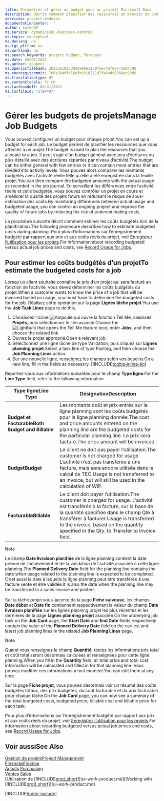 ```yaml
---
title: Paramétrer et gérer un budget pour un projet| Microsoft Docs
description: Décrit comment planifier des ressources et prévoir et contrôler les coûts d’un projet en définissant un budget pour chaque projet.
services: project-madeira
documentationcenter: ''
author: SorenGP
ms.service: dynamics365-business-central
ms.topic: conceptual
ms.devlang: na
ms.tgt_pltfrm: na
ms.workload: na
ms.search.keywords: project budget, forecast
ms.date: 04/01/2021
ms.author: edupont
ms.openlocfilehash: 3b9b3e10dc3918999b31c9feec4af68471604700
ms.sourcegitcommit: 766e2840fd16efb901d211d7fa64d96766ac99d9
ms.translationtype: HT
ms.contentlocale: fr-CH
ms.lasthandoff: 03/31/2021
ms.locfileid: "5784407"
---
```

# <a name="manage-job-budgets"></a><span data-ttu-id="d6f23-103">Gérer les budgets de projets</span><span class="sxs-lookup"><span data-stu-id="d6f23-103">Manage Job Budgets</span></span>
<span data-ttu-id="d6f23-104">Vous pouvez configurer un budget pour chaque projet.</span><span class="sxs-lookup"><span data-stu-id="d6f23-104">You can set up a budget for each job.</span></span> <span data-ttu-id="d6f23-105">Le budget permet de planifier les ressources que vous affectez à un projet.</span><span class="sxs-lookup"><span data-stu-id="d6f23-105">The budget is used to plan the resources that you allocate to a job.</span></span> <span data-ttu-id="d6f23-106">Il peut s’agir d’un budget général avec peu d’écritures ou plus détaillé avec des écritures réparties par niveau d’activité.</span><span class="sxs-lookup"><span data-stu-id="d6f23-106">The budget can be either general with few entries or it can contain more entries that are divided into activity levels.</span></span> <span data-ttu-id="d6f23-107">Vous pouvez alors comparer les montants budgétés avec l’activité réelle telle qu’elle a été enregistrée dans la feuille projet.</span><span class="sxs-lookup"><span data-stu-id="d6f23-107">You can then compare the budgeted amounts with the actual usage as recorded in the job journal.</span></span> <span data-ttu-id="d6f23-108">En surveillant les différences entre l’activité réelle et celle budgétée, vous pouvez contrôler un projet en cours et améliorer la qualité des projets futurs en réduisant le risque de sous-estimation des coûts.</span><span class="sxs-lookup"><span data-stu-id="d6f23-108">By monitoring differences between actual usage and budgeted usage, you can control an ongoing project and improve the quality of future jobs by reducing the risk of underestimating costs.</span></span>

<span data-ttu-id="d6f23-109">La procédure suivante décrit comment estimer les coûts budgétés lors de la planification.</span><span class="sxs-lookup"><span data-stu-id="d6f23-109">The following procedure describes how to estimate budgeted costs during planning.</span></span> <span data-ttu-id="d6f23-110">Pour plus d’informations sur l’enregistrement budgété par rapport aux prix et aux coûts réels du projet, voir [Enregistrer l’utilisation pour les projets](projects-how-record-job-usage.md).</span><span class="sxs-lookup"><span data-stu-id="d6f23-110">For information about recording budgeted versus actual job prices and costs, see [Record Usage for Jobs](projects-how-record-job-usage.md).</span></span>  

## <a name="to-estimate-the-budgeted-costs-for-a-job"></a><a name="JobBudgetCosts"></a> <span data-ttu-id="d6f23-111">Pour estimer les coûts budgétés d’un projet</span><span class="sxs-lookup"><span data-stu-id="d6f23-111">To estimate the budgeted costs for a job</span></span>
<span data-ttu-id="d6f23-112">Lorsqu’un client souhaite connaître le prix d’un projet qui sera facturé en fonction de l’activité, vous devez déterminer les coûts budgétés du projet.</span><span class="sxs-lookup"><span data-stu-id="d6f23-112">When a customer wants to know the price of a job that will be invoiced based on usage, you must have to determine the budgeted costs for the job.</span></span> <span data-ttu-id="d6f23-113">Réalisez cette opération sur la page **Lignes tâche projet**.</span><span class="sxs-lookup"><span data-stu-id="d6f23-113">You use the **Job Task Lines** page to do this.</span></span>

1. <span data-ttu-id="d6f23-114">Choisissez l’icône ![Ampoule qui ouvre la fonction Tell Me](media/ui-search/search_small.png "Dites-moi ce que vous voulez faire"), saisissez **Projets**, puis sélectionnez le lien associé.</span><span class="sxs-lookup"><span data-stu-id="d6f23-114">Choose the ![Lightbulb that opens the Tell Me feature](media/ui-search/search_small.png "Tell me what you want to do") icon, enter **Jobs**, and then choose the related link.</span></span>  
2. <span data-ttu-id="d6f23-115">Ouvrez le projet approprié.</span><span class="sxs-lookup"><span data-stu-id="d6f23-115">Open a relevant job.</span></span>
3. <span data-ttu-id="d6f23-116">Sélectionnez une ligne tâche de type Validation, puis cliquez sur **Lignes planning projet**.</span><span class="sxs-lookup"><span data-stu-id="d6f23-116">Select a task line of type Posting, and then choose the **Job Planning Lines** action.</span></span>
4. <span data-ttu-id="d6f23-117">Sur une nouvelle ligne, renseignez les champs selon vos besoins.</span><span class="sxs-lookup"><span data-stu-id="d6f23-117">On a new line, fill in the fields as necessary.</span></span> [!INCLUDE[tooltip-inline-tip](includes/tooltip-inline-tip_md.md)]   

<span data-ttu-id="d6f23-118">Reportez-vous aux informations suivantes pour le champ **Type ligne**.</span><span class="sxs-lookup"><span data-stu-id="d6f23-118">For the **Line Type** field, refer to the following information.</span></span>  

| <span data-ttu-id="d6f23-119">Type ligne</span><span class="sxs-lookup"><span data-stu-id="d6f23-119">Line Type</span></span> | <span data-ttu-id="d6f23-120">Désignation</span><span class="sxs-lookup"><span data-stu-id="d6f23-120">Description</span></span> |
| --- | --- |
| <span data-ttu-id="d6f23-121">**Budget et Facturable**</span><span class="sxs-lookup"><span data-stu-id="d6f23-121">**Both Budget and Billable**</span></span> |<span data-ttu-id="d6f23-122">Les montants coût et prix entrés sur la ligne planning sont les coûts budgétés pour la ligne planning donnée.</span><span class="sxs-lookup"><span data-stu-id="d6f23-122">The cost and price amounts entered on the planning line are the budgeted costs for the particular planning line.</span></span> <span data-ttu-id="d6f23-123">Le prix sera facturé.</span><span class="sxs-lookup"><span data-stu-id="d6f23-123">The price amount will be invoiced.</span></span> |
| <span data-ttu-id="d6f23-124">**Budget**</span><span class="sxs-lookup"><span data-stu-id="d6f23-124">**Budget**</span></span> |<span data-ttu-id="d6f23-125">Le client ne doit pas payer l’utilisation.</span><span class="sxs-lookup"><span data-stu-id="d6f23-125">The customer is not charged for usage.</span></span> <span data-ttu-id="d6f23-126">L’activité n’est pas transférée à une facture, mais sera encore utilisée dans le calcul de TEC.</span><span class="sxs-lookup"><span data-stu-id="d6f23-126">Usage is not transferred to an invoice, but will still be used in the calculation of WIP.</span></span> |
| <span data-ttu-id="d6f23-127">**Facturable**</span><span class="sxs-lookup"><span data-stu-id="d6f23-127">**Billable**</span></span> |<span data-ttu-id="d6f23-128">Le client doit payer l’utilisation.</span><span class="sxs-lookup"><span data-stu-id="d6f23-128">The customer is charged for usage.</span></span> <span data-ttu-id="d6f23-129">L’activité est transférée à la facture, sur la base de la quantité spécifiée dans le champ Qté à transférer à facturer.</span><span class="sxs-lookup"><span data-stu-id="d6f23-129">Usage is transferred to the invoice, based on the quantity specified in the Qty. to Transfer to Invoice field.</span></span> |

> [!NOTE]  
> <span data-ttu-id="d6f23-130">Le champ **Date livraison planifiée** de la ligne planning contient la date prévue de l’achèvement et de la validation de l’activité associée à cette ligne planning.</span><span class="sxs-lookup"><span data-stu-id="d6f23-130">The **Planned Delivery Date** field for the planning line contains the date when usage related to the planning line is expected to be completed.</span></span> <span data-ttu-id="d6f23-131">C’est aussi la date à laquelle la ligne planning peut être transférée à une facture vente et être validée.</span><span class="sxs-lookup"><span data-stu-id="d6f23-131">It is also the date when the planning line may be transferred to a sales invoice and posted.</span></span> <br /><br /> <span data-ttu-id="d6f23-132">Sur la tâche projet sous-jacente de la page **Fiche suiveuse**, les champs **Date début** et **Date fin** contiennent respectivement la valeur du champ **Date livraison planifiée** sur les lignes planning projet les plus récentes et les dernières de la page **Lignes planning projet** associée.</span><span class="sxs-lookup"><span data-stu-id="d6f23-132">On the underlying job task on the **Job Card** page, the **Start Date** and **End Date** fields respectively contain the value of the **Planned Delivery Date** field on the earliest and latest job planning lines in the related **Job Planning Lines** page.</span></span>

> [!NOTE]  
>   <span data-ttu-id="d6f23-133">Quand vous renseignez le champ **Quantité**, toutes les informations prix total et coût total seront désormais calculées et renseignées pour cette ligne planning.</span><span class="sxs-lookup"><span data-stu-id="d6f23-133">When you fill in the **Quantity** field, all total price and total cost information will be calculated and filled in for that planning line.</span></span> <span data-ttu-id="d6f23-134">Vous pouvez modifier ces informations à tout moment.</span><span class="sxs-lookup"><span data-stu-id="d6f23-134">You can edit them at any time.</span></span>

<span data-ttu-id="d6f23-135">Sur la page **Fiche projet**, vous pouvez désormais voir un résumé des coûts budgétés totaux, des prix budgétés, du coût facturable et du prix facturable pour chaque tâche.</span><span class="sxs-lookup"><span data-stu-id="d6f23-135">On the **Job Card** page, you can now see a summary of the total budgeted costs, budgeted price, billable cost and billable price for each task.</span></span>

<span data-ttu-id="d6f23-136">Pour plus d’informations sur l’enregistrement budgété par rapport aux prix et aux coûts réels du projet, voir [Enregistrer l’utilisation pour les projets](projects-how-record-job-usage.md).</span><span class="sxs-lookup"><span data-stu-id="d6f23-136">For information about recording budgeted versus actual job prices and costs, see [Record Usage for Jobs](projects-how-record-job-usage.md).</span></span>

## <a name="see-also"></a><span data-ttu-id="d6f23-137">Voir aussi</span><span class="sxs-lookup"><span data-stu-id="d6f23-137">See Also</span></span>
[<span data-ttu-id="d6f23-138">Gestion de projets</span><span class="sxs-lookup"><span data-stu-id="d6f23-138">Project Management</span></span>](projects-manage-projects.md)  
[<span data-ttu-id="d6f23-139">Finances</span><span class="sxs-lookup"><span data-stu-id="d6f23-139">Finance</span></span>](finance.md)  
<span data-ttu-id="d6f23-140">[Achats](purchasing-manage-purchasing.md)       </span><span class="sxs-lookup"><span data-stu-id="d6f23-140">[Purchasing](purchasing-manage-purchasing.md)       </span></span>  
<span data-ttu-id="d6f23-141">[Ventes](sales-manage-sales.md)    </span><span class="sxs-lookup"><span data-stu-id="d6f23-141">[Sales](sales-manage-sales.md)    </span></span>  
<span data-ttu-id="d6f23-142">[Utilisation de [!INCLUDE[prod_short](includes/prod_short.md)]](ui-work-product.md)</span><span class="sxs-lookup"><span data-stu-id="d6f23-142">[Working with [!INCLUDE[prod_short](includes/prod_short.md)]](ui-work-product.md)</span></span>  


[!INCLUDE[footer-include](includes/footer-banner.md)]